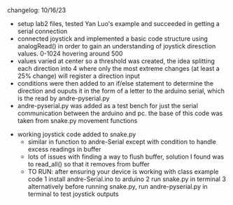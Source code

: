 changelog: 
10/16/23
 - setup lab2 files, tested Yan Luo's example and succeeded in getting a serial connection
 - connected joystick and implemented a basic code structure using analogRead() in order to gain an 
     understanding of joystick diresction values. 0-1024 hovering around 500
 - values varied at center so a threshold was created, the idea splitting each direction into 4 
     where only the most extreme changes (at least a 25% change) will register a direction input
 - conditions were then added to an if/else statement to determine the direction and ouputs it
      in the form of a letter to the arduino serial, which is the read by andre-pyserial.py
 - andre-pyserial.py was added as a test bench for just the serial communication between the
     arduino and pc. the base of this code was taken from snake.py movement functions
     
 * working joystick code added to snake.py
   * similar in function to andre-Serial except with condition to handle excess readings in buffer
   * lots of issues with finding a way to flush buffer, solution I found was to read_all() so that it removes from buffer
   * TO RUN: after ensuring your device is working with class example code
     1 install andre-Serial.ino to arduino
     2 run snake.py in terminal
     3 alternatively before running snake.py, run andre-pyserial.py in terminal to test joystick outputs